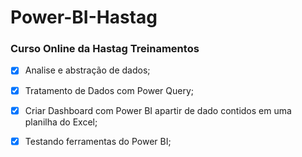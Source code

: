 # Power-BI-Hastag

### Curso Online da Hastag Treinamentos 
- [x] Analise e abstração de dados;
- [x] Tratamento de Dados com Power Query;
- [x] Criar Dashboard com Power BI apartir de dado contidos em uma planilha do Excel;
- [x] Testando ferramentas do Power BI;


<div  style="display: inline_block"><br>
  <a href="https://erikancardoso.github.io/Power-BI-Hastag/">
  <img src=""/>
  </a>
</div> 
